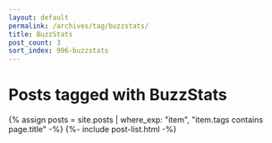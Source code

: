 ```yaml
---
layout: default
permalink: /archives/tag/buzzstats/
title: BuzzStats
post_count: 3
sort_index: 996-buzzstats
---
```

<h1 class="page-heading">Posts tagged with BuzzStats</h1>
{% assign posts = site.posts | where_exp: "item", "item.tags contains page.title" -%}
{%- include post-list.html -%}
